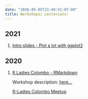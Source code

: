 ```yaml
---
date: "2016-05-05T21:48:51-07:00"
title: Workshops/ Lectorials! 
---
```


## 2021

1. [Intro slides - Plot a lot with ggplot2](/2_ggplot2_intro/2_ggplot2_intro.html)


## 2020

1. [R Ladies Colombo - RMarkdown](/rmarkdown_rladies/rmarkdownRladies_tst.html)

    Workshop description: [here...](https://rladiescolombo.netlify.app/talk/1_rmarkdown/)

    [R-Ladies Colombo Meetup](https://www.meetup.com/rladies-colombo/events/275260700/)